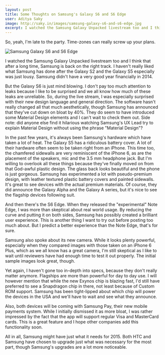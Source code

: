 ```yaml
---
layout: post
title: Some Thoughts on Samsung's Galaxy S6 and S6 Edge
user: Aditya Saky
image: http://saky.in/images/samsung-galaxy-s6-and-s6-edge.jpg
excerpt: I watched the Samsung Galaxy Unpacked livestream too and I think that after a long time, Samsung is back on the right track. I haven't really liked what Samsung has done after the Galaxy S2 and the Galaxy S5 especially was just lousy. Samsung didn't have a very good year financially in 2014.
---
```

So, yeah, I'm late to the party. Time-zones can really screw up your plans.

![Samsung Galaxy S6 and S6 Edge](http://saky.in/images/samsung-galaxy-s6-and-s6-edge.jpg "Taken from Forbes")

I watched the Samsung Galaxy Unpacked livestream too and I think that after a long time, Samsung is back on the right track. I haven't really liked what Samsung has done after the Galaxy S2 and the Galaxy S5 especially was just lousy. Samsung didn't have a very good year financially in 2014.

But the Galaxy S6 is just mind blowing. I don't pay too much attention to leaks because I like to be surprised and we all know how much of these leaks are unreliable. So, during the live stream, I was especially surprised with their new design language and general direction. The software hasn't really changed all that much aesthetically, though Samsung has announced that they've cut down on bloat by 40%. They do seem to have introduced some Material Design elements and I can't wait to check them out. Side note: did anyone else find it hilarious watching Samsung's UX Lead try to explain Material Design without using the phrase "Material Design"?

In the past few years, it's always been Samsung's hardware which have taken a lot of heat. The Galaxy S5 has a ridiculous battery cover. A lot of their hardware often seem to be taken right from an iPhone. This time too, the chamfered sidewalls are very reminiscent of the iPhone 6, as are the placement of the speakers, mic and the 3.5 mm headphone jack. But I'm willing to overlook all these things because they've finally moved on from that God-awful plastic design. The glass back looks beautiful and the phone is just gorgeous. Samsung has experimented a lot with pseudo-premium design, with leather textured plastic battery covers and painted sidewalls. It's great to see devices with the actual premium materials. Of course, they did announce the Galaxy Alpha and the Galaxy A series, but it's nice to see the flagship devices following suit.

And then there's the S6 Edge. When they released the "experimental" Note Edge, I was more than skeptical about real world usage. By reducing the curve and putting it on both sides, Samsung has possibly created a brilliant user experience. This is another thing I want to try out before posting too much about. But I predict a better experience than the Note Edge, that's for sure.

Samsung also spoke about its new camera. While it looks plenty powerful, especially when they compared images with those taken on an iPhone 6 Plus, which as we all know has a great camera, I'm still skeptical as I like to wait until reviewers have had enough time to test it out properly. The initial sample images look great, though.

Yet again, I haven't gone too in-depth into specs, because they don't really matter anymore. Flagships are more than powerful for day to day use. I will however mention that while the new Exynos chip is blazing fast, I'd still have preferred to see a Snapdragon chip in there, not least because of Custom ROM support. Samsung has been tight-lipped about which chip will power the devices in the USA and we'll have to wait and see what they announce.

Also, both devices will be coming with Samsung Pay, their new mobile payments system. While I initially dismissed it as more bloat, I was rather impressed by the fact that the app will support regular Visa and MasterCard cards. This is a great feature and I hope other companies add this functionality soon.

All in all, Samsung might have just what it needs for 2015. Both HTC and Samsung have chosen to upgrade just what was necessary for the most part, though Samsung's upgrades are a lot more noticeable.
